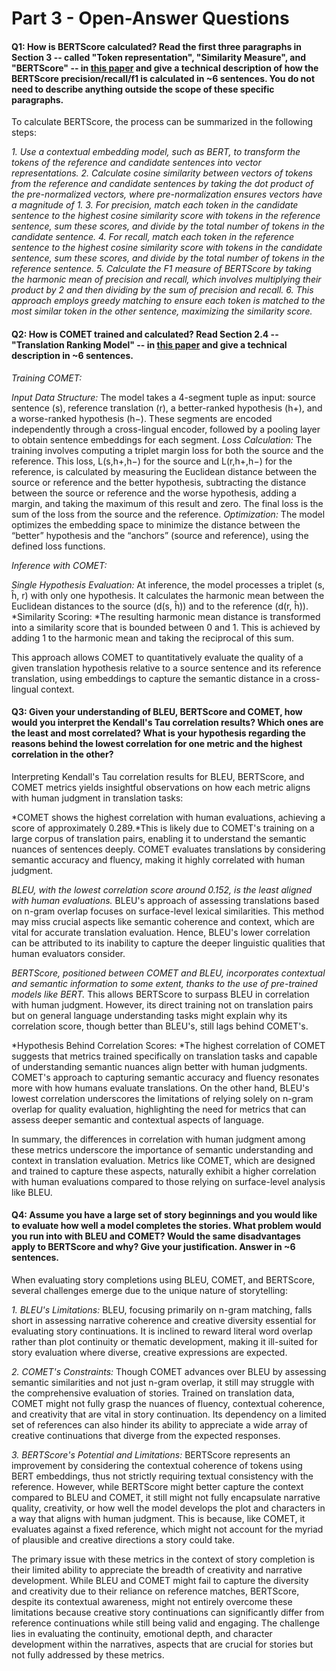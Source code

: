 
# Part 3 - Open-Answer Questions

#### Q1: How is BERTScore calculated? Read the first three paragraphs in Section 3 -- called "Token representation", "Similarity Measure", and "BERTScore" -- in [this paper](https://arxiv.org/pdf/1904.09675.pdf) and give a technical description of how the BERTScore precision/recall/f1 is calculated in ~6 sentences. You do not need to describe anything outside the scope of these specific paragraphs.


To calculate BERTScore, the process can be summarized in the following steps:

*1. Use a contextual embedding model, such as BERT, to transform the tokens of the reference and candidate sentences into vector representations.*
*2. Calculate cosine similarity between vectors of tokens from the reference and candidate sentences by taking the dot product of the pre-normalized vectors, where pre-normalization ensures vectors have a magnitude of 1.*
*3. For precision, match each token in the candidate sentence to the highest cosine similarity score with tokens in the reference sentence, sum these scores, and divide by the total number of tokens in the candidate sentence.*
*4. For recall, match each token in the reference sentence to the highest cosine similarity score with tokens in the candidate sentence, sum these scores, and divide by the total number of tokens in the reference sentence.*
*5. Calculate the F1 measure of BERTScore by taking the harmonic mean of precision and recall, which involves multiplying their product by 2 and then dividing by the sum of precision and recall.*
*6. This approach employs greedy matching to ensure each token is matched to the most similar token in the other sentence, maximizing the similarity score.*

#### Q2: How is COMET trained and calculated? Read Section 2.4 -- "Translation Ranking Model" -- in [this paper](https://arxiv.org/pdf/2009.09025.pdf) and give a technical description in ~6 sentences.

*Training COMET:*

*Input Data Structure:* The model takes a 4-segment tuple as input: source sentence (s), reference translation (r), a better-ranked hypothesis (h+), and a worse-ranked hypothesis (h−). These segments are encoded independently through a cross-lingual encoder, followed by a pooling layer to obtain sentence embeddings for each segment.
*Loss Calculation:* The training involves computing a triplet margin loss for both the source and the reference. This loss, L(s,h+,h−) for the source and L(r,h+,h−) for the reference, is calculated by measuring the Euclidean distance between the source or reference and the better hypothesis, subtracting the distance between the source or reference and the worse hypothesis, adding a margin, and taking the maximum of this result and zero. The final loss is the sum of the loss from the source and the reference.
*Optimization:* The model optimizes the embedding space to minimize the distance between the “better” hypothesis and the “anchors” (source and reference), using the defined loss functions.

*Inference with COMET:*

*Single Hypothesis Evaluation:* At inference, the model processes a triplet (s, ĥ, r) with only one hypothesis. It calculates the harmonic mean between the Euclidean distances to the source (d(s, ĥ)) and to the reference (d(r, ĥ)).
*Similarity Scoring: *The resulting harmonic mean distance is transformed into a similarity score that is bounded between 0 and 1. This is achieved by adding 1 to the harmonic mean and taking the reciprocal of this sum.

This approach allows COMET to quantitatively evaluate the quality of a given translation hypothesis relative to a source sentence and its reference translation, using embeddings to capture the semantic distance in a cross-lingual context.

#### Q3: Given your understanding of BLEU, BERTScore and COMET, how would you interpret the Kendall's Tau correlation results? Which ones are the least and most correlated? What is your hypothesis regarding the reasons behind the lowest correlation for one metric and the highest correlation in the other?

Interpreting Kendall's Tau correlation results for BLEU, BERTScore, and COMET metrics yields insightful observations on how each metric aligns with human judgment in translation tasks:

*COMET shows the highest correlation with human evaluations, achieving a score of approximately 0.289.*This is likely due to COMET's training on a large corpus of translation pairs, enabling it to understand the semantic nuances of sentences deeply. COMET evaluates translations by considering semantic accuracy and fluency, making it highly correlated with human judgment.

*BLEU, with the lowest correlation score around 0.152, is the least aligned with human evaluations.* BLEU's approach of assessing translations based on n-gram overlap focuses on surface-level lexical similarities. This method may miss crucial aspects like semantic coherence and context, which are vital for accurate translation evaluation. Hence, BLEU's lower correlation can be attributed to its inability to capture the deeper linguistic qualities that human evaluators consider.

*BERTScore, positioned between COMET and BLEU, incorporates contextual and semantic information to some extent, thanks to the use of pre-trained models like BERT.* This allows BERTScore to surpass BLEU in correlation with human judgment. However, its direct training not on translation pairs but on general language understanding tasks might explain why its correlation score, though better than BLEU's, still lags behind COMET's.

*Hypothesis Behind Correlation Scores: *The highest correlation of COMET suggests that metrics trained specifically on translation tasks and capable of understanding semantic nuances align better with human judgments. COMET's approach to capturing semantic accuracy and fluency resonates more with how humans evaluate translations. On the other hand, BLEU's lowest correlation underscores the limitations of relying solely on n-gram overlap for quality evaluation, highlighting the need for metrics that can assess deeper semantic and contextual aspects of language.

In summary, the differences in correlation with human judgment among these metrics underscore the importance of semantic understanding and context in translation evaluation. Metrics like COMET, which are designed and trained to capture these aspects, naturally exhibit a higher correlation with human evaluations compared to those relying on surface-level analysis like BLEU.


#### Q4: Assume you have a large set of story beginnings and you would like to evaluate how well a model completes the stories. What problem would you run into with BLEU and COMET? Would the same disadvantages apply to BERTScore and why? Give your justification. Answer in ~6 sentences.

When evaluating story completions using BLEU, COMET, and BERTScore, several challenges emerge due to the unique nature of storytelling:

*1. BLEU's Limitations:* BLEU, focusing primarily on n-gram matching, falls short in assessing narrative coherence and creative diversity essential for evaluating story continuations. It is inclined to reward literal word overlap rather than plot continuity or thematic development, making it ill-suited for story evaluation where diverse, creative expressions are expected.

*2. COMET's Constraints:* Though COMET advances over BLEU by assessing semantic similarities and not just n-gram overlap, it still may struggle with the comprehensive evaluation of stories. Trained on translation data, COMET might not fully grasp the nuances of fluency, contextual coherence, and creativity that are vital in story continuation. Its dependency on a limited set of references can also hinder its ability to appreciate a wide array of creative continuations that diverge from the expected responses.

*3. BERTScore's Potential and Limitations:* BERTScore represents an improvement by considering the contextual coherence of tokens using BERT embeddings, thus not strictly requiring textual consistency with the reference. However, while BERTScore might better capture the context compared to BLEU and COMET, it still might not fully encapsulate narrative quality, creativity, or how well the model develops the plot and characters in a way that aligns with human judgment. This is because, like COMET, it evaluates against a fixed reference, which might not account for the myriad of plausible and creative directions a story could take.

The primary issue with these metrics in the context of story completion is their limited ability to appreciate the breadth of creativity and narrative development. While BLEU and COMET might fail to capture the diversity and creativity due to their reliance on reference matches, BERTScore, despite its contextual awareness, might not entirely overcome these limitations because creative story continuations can significantly differ from reference continuations while still being valid and engaging. The challenge lies in evaluating the continuity, emotional depth, and character development within the narratives, aspects that are crucial for stories but not fully addressed by these metrics.





